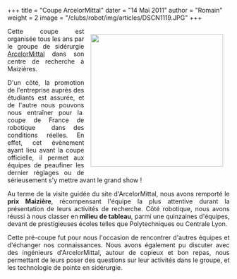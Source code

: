 +++
title = "Coupe ArcelorMittal"
dater = "14 Mai 2011"
author = "Romain"
weight = 2
image = "/clubs/robot/img/articles/DSCN1119.JPG"
+++

<p align="justify">
	<a href="/clubs/robot/img/articles/DSCN1119.JPG"><img src="/clubs/robot/img/articles/DSCN1119.JPG" style="float:right;margin:15px" width="300"/></a>Cette coupe est organis&eacute;e tous les ans par le groupe de sid&eacute;rurgie <a href="http://www.arcelormittal.com/">ArcelorMittal</a> dans son centre de recherche &agrave; Maizi&egrave;res.</p>
<p align="justify">
	D&#39;un c&ocirc;t&eacute;, la promotion de l&#39;entreprise aupr&egrave;s des &eacute;tudiants est assur&eacute;e, et de l&#39;autre nous pouvons nous entra&icirc;ner pour la&nbsp; coupe de France de robotique &nbsp;dans des conditions r&eacute;elles. En effet, cet &eacute;v&egrave;nement ayant lieu avant la coupe officielle, il permet aux &eacute;quipes de peaufiner les dernier r&eacute;glages ou de s&eacute;rieusement s&#39;y mettre avant le grand show !</p>
<!--BREAK-->
<p align="justify">
	Au terme de la&nbsp;visite guid&eacute;e du site d&#39;ArcelorMittal, nous avons remport&eacute; le<strong> prix Maizi&egrave;re</strong>, r&eacute;compensant l&#39;&eacute;quipe la plus attentive durant la pr&eacute;sentation de leurs activit&eacute;s de recherche.&nbsp;C&ocirc;t&eacute; robotique, nous avons r&eacute;ussi &agrave; nous classer en<strong> milieu de tableau</strong>, parmi une quinzaines d&#39;&eacute;quipes, devant de prestigieuses &eacute;coles telles que Polytechniques ou Centrale Lyon.</p>
<p align="justify">
	Cette pr&eacute;-coupe fut pour nous l&#39;occasion de rencontrer d&#39;autres &eacute;quipes et d&#39;&eacute;changer nos connaissances. Nous avons &eacute;galement pu discuter avec des ing&eacute;nieurs d&#39;ArcelorMittal, autour de copieux et bon repas, nous permettant de leurs poser des questions sur leur activit&eacute;s dans le groupe, et les technologie de pointe en sid&eacute;rurgie.</p>
